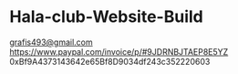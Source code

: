# Hala-club-Website-Build

grafis493@gmail.com
https://www.paypal.com/invoice/p/#9JDRNBJTAEP8E5YZ
0xBf9A4373143642e65Bf8D9034df243c352220603

